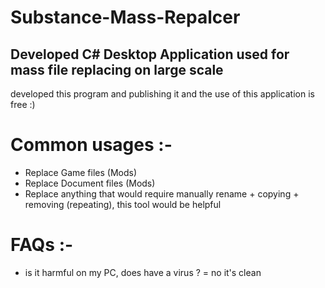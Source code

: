 # Substance-Mass-Repalcer
Developed C# Desktop Application used for mass file replacing on large scale 
-----------------------------------------------------------------------------

developed this program and publishing it and the use of this application is free :)
 
# Common usages :-
- Replace Game files (Mods)
- Replace Document files (Mods)
- Replace anything that would require manually rename + copying + removing (repeating), this tool would be helpful

# FAQs :-
- is it harmful on my PC, does have a virus ?
= no it's clean 
